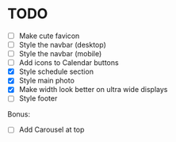 # TODO

- [ ] Make cute favicon
- [ ] Style the navbar (desktop)
- [ ] Style the navbar (mobile)
- [ ] Add icons to Calendar buttons
- [x] Style schedule section
- [x] Style main photo
- [x] Make width look better on ultra wide displays
- [ ] Style footer

Bonus:
- [ ] Add Carousel at top